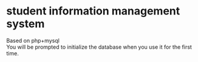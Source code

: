 # student information management system
Based on php+mysql<br>You will be prompted to initialize the database when you use it for the first time.
